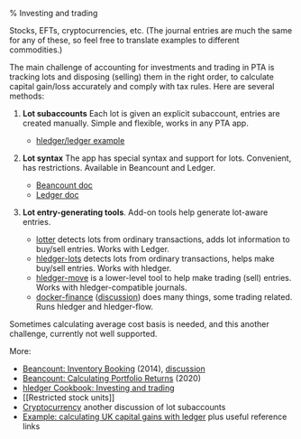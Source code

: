 % Investing and trading

Stocks, EFTs, cryptocurrencies, etc.
(The journal entries are much the same for any of these, so feel free to translate examples to different commodities.)

The main challenge of accounting for investments and trading in PTA is tracking lots and disposing (selling) them in the right order,
to calculate capital gain/loss accurately and comply with tax rules.
Here are several methods:

1. **Lot subaccounts**
   Each lot is given an explicit subaccount, entries are created manually.
   Simple and flexible, works in any PTA app.
   - [hledger/ledger example](https://forum.plaintextaccounting.org/t/repost-example-calculating-uk-capital-gains-with-ledger/227/2)

2. **Lot syntax**
   The app has special syntax and support for lots.
   Convenient, has restrictions. Available in Beancount and Ledger.
   - [Beancount doc](https://docs.google.com/document/d/1F8IJ_7fMHZ75XFPocMokLxVZczAhrBRBVN9uMhQFCZ4/edit#heading=h.katmw1lwm4yh)
   - [Ledger doc](https://ledger-cli.org/doc/ledger3.html#Buying-and-Selling-Stock)

3. **Lot entry-generating tools**.
   Add-on tools help generate lot-aware entries.
   - [lotter](https://src.d10.dev/lotter/doc/tip/README.md) detects lots from ordinary transactions, adds lot information to buy/sell entries. Works with Ledger.
   - [hledger-lots](https://github.com/edkedk99/hledger-lots) detects lots from ordinary transactions, helps make buy/sell entries. Works with hledger.
   - [hledger-move](https://hledger.org/scripts.html#hledger-move) is a lower-level tool to help make trading (sell) entries. Works with hledger-compatible journals.
   - [docker-finance](https://gitea.com/EvergreenCrypto/docker-finance) 
     ([discussion](https://forum.plaintextaccounting.org/t/docker-finance-modern-accounting-for-the-power-user/189)) 
     does many things, some trading related. Runs hledger and hledger-flow.

Sometimes calculating average cost basis is needed, and this another challenge, currently not well supported.

More:

- [Beancount: Inventory Booking](https://docs.google.com/document/d/1F8IJ_7fMHZ75XFPocMokLxVZczAhrBRBVN9uMhQFCZ4) (2014), [discussion](https://groups.google.com/forum/#!searchin/ledger-cli/inventory/ledger-cli/aQvbjTZa7HE/x3KNPteJWPsJ)
- [Beancount: Calculating Portfolio Returns](http://furius.ca/beancount/doc/returns) (2020)
- [hledger Cookbook: Investing and trading](https://hledger.org/cookbook.html#investing-and-trading)
- [[Restricted stock units]]
- [Cryptocurrency](https://forum.plaintextaccounting.org/t/cryptocurrency/37) another discussion of lot subaccounts
- [Example: calculating UK capital gains with ledger](https://forum.plaintextaccounting.org/t/repost-example-calculating-uk-capital-gains-with-ledger/227) plus useful reference links
